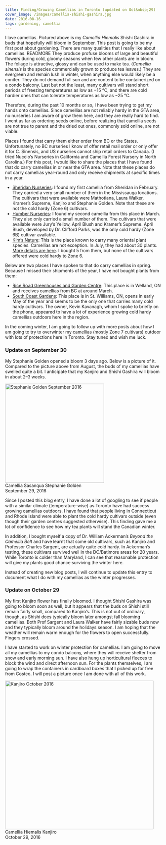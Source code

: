 ```yaml
---
title: Finding/Growing Camellias in Toronto (updated on Oct&nbsp;29)
cover_image: /images/camellia-shishi-gashira.jpg
date: 2016-08-16
tags: gardening, camellia
---
```

I love camellias. Pictured above is my *Camellia Hiemalis* Shishi Gashira in buds that hopefully
will bloom in September. This post is going to be my first post about gardening. There are many
qualities that I really like about camellias. READMORE They produce profuse blooms of large and
beautiful flowers during cold, gloomy seasons when few other plants are in bloom. The foliage is
attractive, glossy and can be used to make tea. (*Camellia sinensis* is the species commercially
grown to produce tea leaves.) They are evergreen and remain lush in winter, when anything else would
likely be a conifer. They do not demand full sun and are content to be containerized on a condo
balcony. Last but not the least, many cultivars will stand short periods of freezing temperatures as
low as −15 °C, and there are cold hardier ones that can tolerate temperatures as low as −25 °C.

Therefore, during the past 10 months or so, I have been trying to get my hands onto camellias. Since
camellias are not reliably hardy in the GTA area, no nurseries I am aware of grow them here, and
they are really hard to find. I went as far as ordering seeds online, before realizing that camellia
seeds are not true to parent and the dried out ones, commonly sold online, are not viable.

Places I found that carry them either order from BC or the States. Unfortunately, no BC nurseries I
know of offer retail mail order or only offer it for C. Sinensis, and US nurseries cannot ship
retail orders to Canada. (I tried Nuccio’s Nurseries in California and Camellia Forest Nursery in
North Carolina.) For this post, I would like to share the places that I have found that do carry
camellias in or near the GTA area. Note that these places do not carry camellias year-round and only
receive shipments at specific times in a year.

* [Sheridan Nurseries](http://www.sheridannurseries.com/): I found my first camellia from Sheridan
  in February. They carried a very small number of them in the Mississauga locations. The cultivars
  that were available were Mathotiana, Laura Walker, Kramer’s Supreme, Kanjiro and Stephanie Golden.
  Note that these are not the cold hardy (Zone 6) cultivars.
* [Humber Nurseries](https://www.gardencentre.com/): I found my second camellia from this place in
  March. They also only carried a small number of them. The cultivars that were available were
  Jury’s Yellow, April Blush and Kramer’s Supreme. April Blush, developed by Dr. Clifford Parks, was
  the only cold hardy (Zone 6B) cultivar available.
* [Kim’s Nature](http://kimsnature.ca/): This is the place known to carry many oriental plant
  species. Camellias are not exception. In July, they had about 30 plants. [More details are
  here](https://www.facebook.com/648959355176314/photos/a.648963351842581.1073741827.648959355176314/1148928105179434/?type=3).
  I bought 5 from them, but none of the cultivars offered were cold hardy to Zone 6.

Below are two places I have spoken to that do carry camellias in spring. Because I missed their
shipments of the year, I have not bought plants from them:

* [Rice Road Greenhouses and Garden Centre](http://www.millionplants.com/): This place is in
  Welland, ON and receives camellias from BC at around March.
* [South Coast Gardens](http://southcoastgardens.ca/): This place is in St. Williams, ON, opens in
  early May of the year and seems to be the only one that carries many cold hardy cultivars. The
  owner, Kevin Kavanagh, whom I spoke to briefly on the phone, appeared to have a lot of experience
  growing cold hardy camellias outdoors here in the region.

In the coming winter, I am going to follow up with more posts about how I am going to try to
overwinter my camellias (mostly Zone 7 cultivars) outdoor with lots of protections here in Toronto.
Stay tuned and wish me luck.

### Update on September 30

My Stephanie Golden opened a bloom 3 days ago. Below is a picture of it. Compared to the picture
above from August, the buds of my camellias have swelled quite a bit. I anticipate that my Kanjiro
and Shishi Gashira will bloom in about 2–3 weeks.

<p class="text-center">
  <img src="/images/2016-sept-stephanie-golden.jpg" alt="Stephanie Golden September 2016"
    style="width: 320px;" /><br />
  Camellia Sasanqua Stephanie Golden<br />
  September 29, 2016
</p>

Since I posted this blog entry, I have done a lot of googling to see if people with a similar
climate (temperature-wise) as Toronto have had success growing camellias outdoors. I have found that
people living in Connecticut and Rhode Island were able to plant the cold hardy cultivars outside
(even though their garden centres suggested otherwise). This finding gave me a lot of confidence to
see how my tea plants will stand the Canadian winter.

In addition, I bought myself a copy of Dr. William Ackerman’s _Beyond the Camellia Belt_ and have
learnt that some old cultivars, such as Kanjiro and Professor Charles Sargent, are actually quite
cold hardy. In Ackerman’s testing, these cultivars survived well in the DC/Batimore areas for 20
years. While Toronto is colder than Maryland, I can see that reasonable protection will give my
plants good chance surviving the winter here.

Instead of creating new blog posts, I will continue to update this entry to document what I do with
my camellias as the winter progresses.

### Update on October 29

My first Kanjiro flower has finally bloomed. I thought Shishi Gashira was going to bloom soon as
well, but it appears that the buds on Shishi still remain fairly small, compared to Kanjiro’s. This
is not out of ordinary, though, as Shishi does typically bloom later amongst fall blooming
camellias. Both Prof Sargent and Laura Walker have fairly sizable buds now and they typically bloom
around the holidays season. I am hoping that the weather will remain warm enough for the flowers to
open successfully. Fingers crossed.

I have started to work on winter protection for camellias. I am going to move all my camellias to my
condo balcony, where they will receive shelter from snow and early morning sun. I have also hung up
horticultural fleeces to block the wind and direct afternoon sun. For the plants themselves, I am
going to wrap the containers in cardboard boxes that I picked up for free from Costco. I will post a
picture once I am done with all of this work.

<p class="text-center">
  <img src="/images/2016-oct-kanjiro.jpg" alt="Kanjiro October 2016"
    style="width: 480px;" /><br />
  Camellia Hiemalis Kanjiro<br />
  October 29, 2016
</p>
